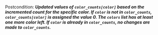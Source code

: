Postcondition: ***Updated values of `color_counts[color]` based on the incremented count for the specific color. If `color` is not in `color_counts`, `color_counts[color]` is assigned the value 0. The `colors` list has at least one more color left. If `color` is already in `color_counts`, no changes are made to `color_counts`.***